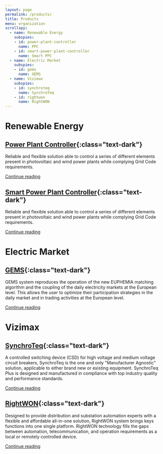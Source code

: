 ```yaml
---
layout: page
permalink: /products/
title: Products
menu: organization
scrollspy:
  - name: Renewable Energy
    subspies:
    - id: power-plant-controller
      name: PPC
    - id: smart-power-plant-controller
      name: Smart PPC
  - name: Electric Market
    subspies:
    - id: gems
      name: GEMS
  - name: Vizimax
    subspies:
    - id: synchroteq
      name: SynchroTeq
    - id: rightwon
      name: RightWON
---
```


# Renewable Energy

## [Power Plant Controller](/products/ppc/){:class="text-dark"}

Reliable and flexible solution able to control a series of different elements present in photovoltaic and wind power plants while complying Grid Code requirements.

[Continue reading](/products/ppc/)

## [Smart Power Plant Controller](/products/smartppc/){:class="text-dark"}

Reliable and flexible solution able to control a series of different elements present in photovoltaic and wind power plants while complying Grid Code requirements.

[Continue reading](/products/smartppc/)


# Electric Market

## [GEMS](/products/gems/){:class="text-dark"}

GEMS system reproduces the operation of the new EUPHEMIA matching algorithm and the coupling of the daily electricity markets at the European level. This allows the user to optimize their
participation strategies in the daily market and in trading activities at the European level.

[Continue reading](/products/gems/)

# Vizimax

## [SynchroTeq](/products/vizimax/){:class="text-dark"}

A controlled switching device (CSD) for high voltage and medium voltage circuit breakers, SynchroTeq is the one and only "Manufacturer Agnostic" solution, applicable to either brand new or existing equipment. SynchroTeq Plus is designed and manufactured in compliance with top industry quality and performance standards.

[Continue reading](/products/vizimax/)

## [RightWON](/products/vizimax/){:class="text-dark"}

Designed to provide distribution and substation automation experts with a flexible and affordable all-in-one solution, RightWON system brings keys functions into one single platform. RightWON technology fills the gaps between automation, telecommunication, and operation requirements as a local or remotely controlled device.

[Continue reading](/products/vizimax/)
